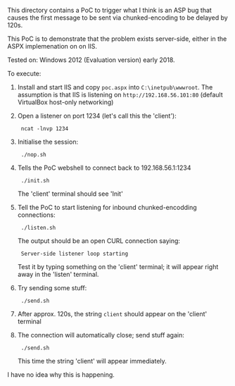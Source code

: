 This directory contains a PoC to trigger what I think is an ASP bug that causes
the first message to be sent via chunked-encoding to be delayed by 120s.

This PoC is to demonstrate that the problem exists server-side, either in the ASPX
implemenation on on IIS.

Tested on: Windows 2012 (Evaluation version) early 2018.

To execute:

1. Install and start IIS and copy `poc.aspx` into `C:\inetpub\wwwroot`. The
   assumption is that IIS is listening on `http://192.168.56.101:80` (default
   VirtualBox host-only networking)

2. Open a listener on port 1234 (let's call this the 'client'):

        ncat -lnvp 1234

3. Initialise the session:

        ./nop.sh

4. Tells the PoC webshell to connect back to 192.168.56.1:1234

        ./init.sh

   The 'client' terminal should see 'Init'

5. Tell the PoC to start listening for inbound chunked-encodding connections:

        ./listen.sh

   The output should be an open CURL connection saying:

        Server-side listener loop starting

    Test it by typing something on the 'client' terminal; it will appear right
    away in the 'listen' terminal.

6. Try sending some stuff:

        ./send.sh

7. After approx. 120s, the string `client` should appear on the 'client' terminal

8. The connection will automatically close; send stuff again:

        ./send.sh

    This time the string 'client' will appear immediately.

I have no idea why this is happening.
